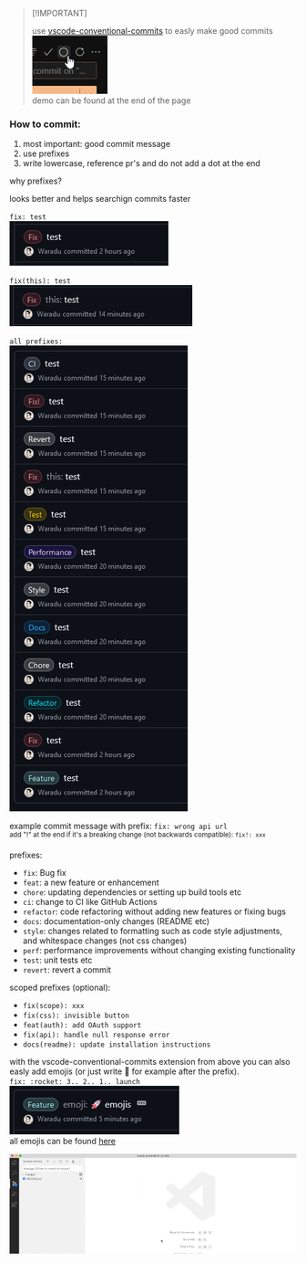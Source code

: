 > \[!IMPORTANT]
>
> use [vscode-conventional-commits](https://marketplace.visualstudio.com/items?itemName=vivaxy.vscode-conventional-commits) to easly make good commits<br>
> ![commit](commit.png)<br>
> demo can be found at the end of the page

### How to commit:

1. most important: good commit message
2. use prefixes
3. write lowercase, reference pr's and do not add a dot at the end

why prefixes?

looks better and helps searchign commits faster

`fix: test`<br>
![fix: test](fix.png)<br>

`fix(this): test`<br>
![fix(this): test](fix_scope.png)<br>

`all prefixes:`<br>
![all](all.png)

example commit message with prefix: `fix: wrong api url`
<br>
<sup>add "!" at the end if it's a breaking change (not backwards compatible): `fix!: xxx`</sup>

prefixes:

- `fix`: Bug fix
- `feat`: a new feature or enhancement
- `chore`: updating dependencies or setting up build tools etc
- `ci`: change to CI like GitHub Actions
- `refactor`: code refactoring without adding new features or fixing bugs
- `docs`: documentation-only changes (README etc)
- `style`: changes related to formatting such as code style adjustments, and whitespace changes (not css changes)
- `perf`: performance improvements without changing existing functionality
- `test`: unit tests etc
- `revert`: revert a commit

scoped prefixes (optional):

- `fix(scope): xxx`
- `fix(css): invisible button`
- `feat(auth): add OAuth support`
- `fix(api): handle null response error`
- `docs(readme): update installation instructions`

with the vscode-conventional-commits extension from above you can also easly add emojis (or just write :rocket: for example after the prefix).<br>
`fix: :rocket: 3.. 2.. 1.. launch`
![rocket](rocket.png)<br>
all emojis can be found [here](https://gitmoji.dev/)

![demo](demo.gif)